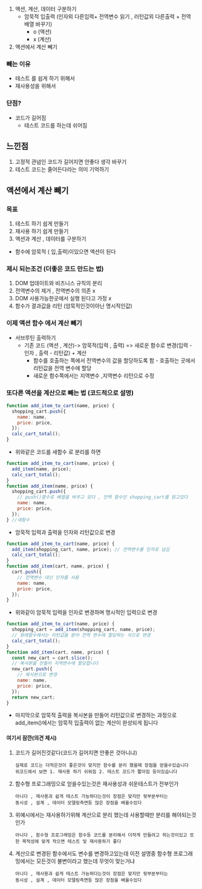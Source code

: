 1. 액션, 계산, 데이터 구분하기
   - 암묵적 입출력 (인자외 다른입력+ 전역변수 읽기 , 러턴값외 다른출력 + 전역 배열 바꾸기)
     - o (액션)
     - x (계산)
2. 액션에서 계산 빼기

### 빼는 이유

- 테스트 를 쉽게 하기 위해서
- 재사용성을 위해서

### 단점?

- 코드가 길어짐
  - 테스트 코드를 하는데 쉬어짐

## 느낀점

1. 고정적 관념인 코드가 길어지면 안좋다 생각 바꾸기
2. 테스트 코드는 줄어든다라는 의미 기억하기
<!-- 다시 작성하는 4장 -->

## 액션에서 계산 빼기

### 목표

1. 테스트 하기 쉽게 만들기
2. 재사용 하기 쉽게 만들기
3. 액션과 계산 , 데이터를 구분하기

- 함수에 암묵적 ( 입,출력)이있으면 액션이 된다

### 제시 되는조건 (더좋은 코드 만드는 법)

1. DOM 업데이트와 비즈니스 규칙의 분리
2. 전역변수의 제거 , 전역변수의 의존 x
3. DOM 사용가능한곳에서 실행 된다고 가정 x
4. 함수가 결과값을 리턴 (암묵적인것이아닌 명시적인값)

### 이제 액션 함수 에서 계산 빼기

- 서브루틴 출력하기
  - 기존 코드 (액션 , 계산)-> 암묵적(입력 , 출력) => 새로운 함수로 변경(입력 - 인자 , 출력 - 리턴값) + 계산
    - 함수를 호출하는 쪽에서 전역변수의 값을 할당하도록 함 - 호출하는 곳에서 리턴값을 전역 변수에 할당
    - 새로운 함수쪽에서는 지역변수 ,지역변수 리턴으로 수정

### 또다른 액션을 계산으로 빼는 법 (코드적으로 설명)

```js
function add_item_to_cart(name, price) {
  shopping_cart.push({
    name: name,
    price: price,
  });
  calc_cart_total();
}
```

- 위와같은 코드를 새함수 로 분리를 하면

```js
function add_item_to_cart(name, price) {
  add_item(name, price);
  calc_cart_total();
}
function add_item(name, price) {
  shopping_cart.push({
    // push()함수로 배열을 바꾸고 있다 , 전역 함수인 shopping_cart를 읽고있다
    name: name,
    price: price,
  });
} //새함수
```

- 암묵적 입력과 출력을 인자와 리턴값으로 변경

```js
function add_item_to_cart(name, price) {
  add_item(shopping_cart, name, price); // 전역변수를 인자로 넘김
  calc_cart_total();
}
function add_item(cart, name, price) {
  cart.push({
    // 전역변수 대신 인자를 사용
    name: name,
    price: price,
  });
}
```

- 위와같이 암묵적 입력을 인자로 변경하며 명시적인 입력으로 변경

```js
function add_item_to_cart(name, price) {
  shopping_cart = add_item(shopping_cart, name, price);
  // 원래함수에서는 리턴값을 받아 전역 변수에 할당하는 식으로 변경
  calc_cart_total();
}
function add_item(cart, name, price) {
  const new_cart = cart.slice();
  // 복사본을 만들어 지역변수에 할당합니다
  new_cart.push({
    // 복사본으로 변경
    name: name,
    price: price,
  });
  return new_cart;
}
```

- 마지막으로 암묵적 출력을 복사본을 만들어 리턴값으로 변경하는 과정으로 add_item()에서는 암묵적 입출력이 없는 계산이 완성되게 됩니다

#### 여기서 잠깐(의견 제시)

1.  코드가 길어진것같다(코드가 길어지면 안좋은 것아니냐)

    ```
    실제로 코드는 더적은것이 좋은것이 맞지만 함수를 분리 했을때 장점을 얻을수있습니다
    위코드에서 보면 1. 재사용 하기 쉬워짐 2. 테스트 코드가 짧아짐 등이있습니다
    ```

2.  함수형 프로그래밍으로 얻을수있는것은 재사용성과 쉬운테스트가 전부인가

    ```
    아니다 , 재사용과 쉽게 테스트 가능하다는것이 장점은 맞지만 뒷부분부터는
    동시성 , 설계 , 데이터 모델링측면등 많은 장점을 배울수있다
    ```

3.  위예시에서는 재사용하기위해 계산으로 분리 했는데 사용할때만 분리를 해야되는것인가

    ```
    아니다 , 함수형 프로그래밍은 함수등 코드를 분리해서 더작게 만들려고 하는것이있고 또한 목적성에 맞게 작으면 테스트 및 재사용하기 좋다
    ```

4.  계산으로 변경된 함수에서도 변수를 변경하고있는데 이전 설명중 함수형 프로그래밍에서는 모든것이 불변이라고 했는데 무엇이 맞는거냐

    ```
    아니다 , 재사용과 쉽게 테스트 가능하다는것이 장점은 맞지만 뒷부분부터는
    동시성 , 설계 , 데이터 모델링측면등 많은 장점을 배울수있다
    ```
